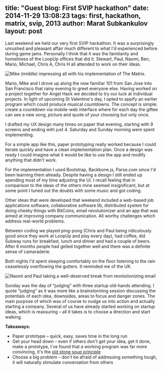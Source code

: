 title: "Guest blog: First SVIP hackathon"
date: 2014-11-29 13:08:23
tags: first, hackathon, matrix, svip, 2013
author: Marat Subkankulov
layout: post
---

Last weekend we held our very first SVIP hackathon. It was a surprisingly unrushed and pleasant affair much different to what I'd experienced before during game jams. Personally I think that it was the familiarity and homeliness of the LoopUp offices that did it. Stewart, Paul, Naomi, Ben, Mario, Michael, Chris A, Chris H all attended to work on their ideas.

<!-- more -->

![Mike (middle) impressing all with his implementation of The Matrix.](/img/firsthack1.jpg)

Mario, Mike and I drove up along the now familiar 101 from San Jose into San Francisco that rainy evening to greet everyone else. Having worked on a project together for Angel Hack we decided to try our luck at individual projects. In light of upcoming St Valentine's day, I opted to appify an earlier program which could produce musical countdowns. The concept is simple: create a countdown via mobile-web interface where for each day the giftee can see a new song, picture and quote of your choosing but only once.

I drafted my UX design many times on paper that evening, starting with 9 screens and ending with just 4. Saturday and Sunday morning were spent implementing.

For a simple app like this, paper prototyping really worked because I could iterate quickly and have a clean implementation plan. Once a design was ready I could imagine what it would be like to use the app and modify anything that didn't work.

For the implementation I used Bootstrap, Backbone.js, Parse.com since I'd been learning them already. Despite having a design I still ended up spending most of my time adjusting the UI. I recall feeling that in comparison to the ideas of the others mine seemed insignificant, but at some point I tuned out the doubts with some music and got coding.

Other ideas that were developed that weekend included a web-based job applications software, collaborative software lib, distributed system for doing cheeky things with BitCoins, email revolutionizer and an app that was aimed at improving company communication. All worthy challenges which address real-world problems.

Between coding we played ping-pong (Chris and Paul being ridiculously good since they work at LoopUp and play every day), had coffee, did Subway runs for breakfast, lunch and dinner and had a couple of beers. After 6 months people had gelled together well and there was a definite sense of camaraderie.

Both nights I'd spent sleeping comfortably on the floor listening to the rain ceaselessly overflowing the gutters. It reminded me of the UK.

![Naomi and Paul taking a well-deserved break from revolutionizing email](/img/firsthack2.jpg)

Sunday was the day of “judging” with three startup old-hands attending. I quote “judging” as it was more like a brainstorming session discussing the potentials of each idea, downsides, areas to focus and danger zones. The main purpose of which was of course to nudge us into action and actually starting a company. Several of us have already started working on startup ideas, which is reassuring – all it takes is to choose a direction and start walking.

**Takeaways:**
- Paper prototype – quick, easy, saves time in the long run
- Get your head down – even if others don't get your idea, get it done, make a prototype, I've found that a working program was far more convincing, it's the [old stone soup principle](http://en.wikipedia.org/wiki/Stone_Soup)
- Choose a big problem – don't be afraid of addressing something tough, it will naturally stimulate conversation from others